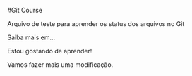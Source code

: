 #Git Course

Arquivo de teste para aprender os status dos arquivos no Git

Saiba mais em...

Estou gostando de aprender!

Vamos fazer mais uma modificação.
